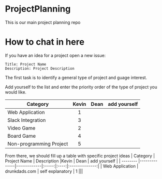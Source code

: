 # ProjectPlanning
This is our main project planning repo

# How to chat in here
If you have an idea for a project open a new issue:
```
Title: Project Name
Description: Project Description
```
The first task is to identify a general type of project and guage interest.

Add yourself to the list and enter the priority order of the type of project you would like.

| Category | Kevin | Dean | add yourself |
| -------- |:-----:| ----:|--------------|
| Web Application | 1 |||
| Slack Integration | 3 |||
| Video Game | 2 |||
| Board Game | 4 |||
| Non-programming Project | 5 |||


From there, we should fill up a table with specific project ideas
| Category | Project Name | Description |Kevin | Dean | add yourself |
| -------- |--------------|-------------|:-----:|:----:|:--------------:|
| Web Application | drunkdads.com | self explanatory | 1 |||
